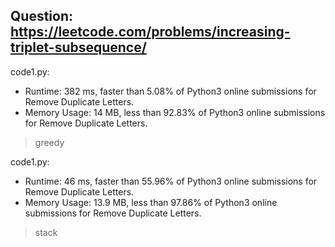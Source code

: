 ## Question: https://leetcode.com/problems/increasing-triplet-subsequence/

code1.py:
* Runtime: 382 ms, faster than 5.08% of Python3 online submissions for Remove Duplicate Letters.
* Memory Usage: 14 MB, less than 92.83% of Python3 online submissions for Remove Duplicate Letters.
> greedy

code1.py:
* Runtime: 46 ms, faster than 55.96% of Python3 online submissions for Remove Duplicate Letters.
* Memory Usage: 13.9 MB, less than 97.86% of Python3 online submissions for Remove Duplicate Letters.
> stack